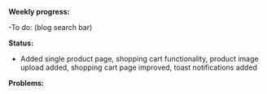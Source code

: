 **Weekly progress:**

-To do: (blog search bar)


**Status:**

- Added single product page, shopping cart functionality, product image upload added, shopping cart page improved, toast notifications added

**Problems:**

